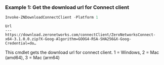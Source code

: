 ### Example 1: Get the download url for Connect client
```powershell
Invoke-ZNDownloadConnectClient -Platform 1
```

```output
Url
---
https://download.zeronetworks.com/connectClient/ZeroNetworksConnect-x64-3.1.0.0.zip?X-Goog-Algorithm=GOOG4-RSA-SHA256&X-Goog-Credential=do…
```

This cmdlet gets the download url for connect client. 1 = Windows, 2 = Mac (amd64), 3 = Mac (arm64)
